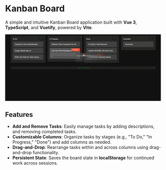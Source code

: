# Kanban Board

A simple and intuitive Kanban Board application built with **Vue 3**, **TypeScript**, and **Vuetify**, powered by **Vite**.

![Kanban Board Screenshot](./public/screenshot.png) <!-- (Optional) Add a screenshot to showcase your app -->

## Features

- **Add and Remove Tasks**: Easily manage tasks by adding descriptions, and removing completed tasks.
- **Customizable Columns**: Organize tasks by stages (e.g., "To Do," "In Progress," "Done") and add columns as needed.
- **Drag-and-Drop**: Rearrange tasks within and across columns using drag-and-drop functionality.
- **Persistent State**: Saves the board state in **localStorage** for continued work across sessions.

